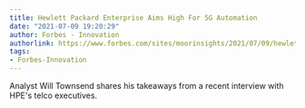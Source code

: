 ```yaml
---
title: Hewlett Packard Enterprise Aims High For 5G Automation
date: "2021-07-09 19:20:29"
author: Forbes - Innovation
authorlink: https://www.forbes.com/sites/moorinsights/2021/07/09/hewlett-packard-enterprise-aims-high-for-5g-automation/
tags:
- Forbes-Innovation
---
```

Analyst Will Townsend shares his takeaways from a recent interview with HPE's telco executives.